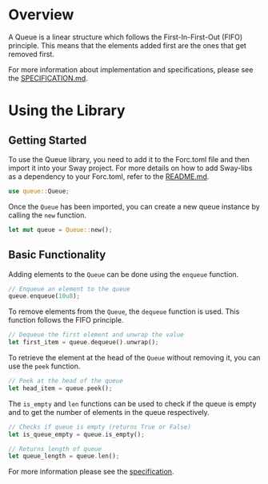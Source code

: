 # Overview

A Queue is a linear structure which follows the First-In-First-Out (FIFO) principle. This means that the elements added first are the ones that get removed first.

For more information about implementation and specifications, please see the [SPECIFICATION.md](./SPECIFICATION.md).

# Using the Library

## Getting Started

To use the Queue library, you need to add it to the Forc.toml file and then import it into your Sway project. For more details on how to add Sway-libs as a dependency to your Forc.toml, refer to the [README.md](./README.md).

```rust
use queue::Queue;
```

Once the `Queue` has been imported, you can create a new queue instance by calling the `new` function.

```rust
let mut queue = Queue::new();
```

## Basic Functionality

Adding elements to the `Queue` can be done using the `enqueue` function.

```rust
// Enqueue an element to the queue
queue.enqueue(10u8);
```

To remove elements from the `Queue`, the `dequeue` function is used. This function follows the FIFO principle.

```rust
// Dequeue the first element and unwrap the value
let first_item = queue.dequeue().unwrap();
```

To retrieve the element at the head of the `Queue` without removing it, you can use the `peek` function.

```rust
// Peek at the head of the queue
let head_item = queue.peek();
```

The `is_empty` and `len` functions can be used to check if the queue is empty and to get the number of elements in the queue respectively.

```rust
// Checks if queue is empty (returns True or False)
let is_queue_empty = queue.is_empty();

// Returns length of queue
let queue_length = queue.len();
```

For more information please see the [specification](./SPECIFICATION.md).
